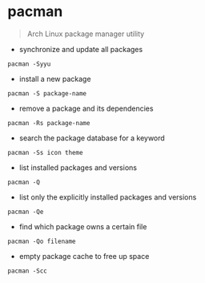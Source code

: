 # pacman

> Arch Linux package manager utility

- synchronize and update all packages

`pacman -Syyu`

- install a new package

`pacman -S package-name`

- remove a package and its dependencies

`pacman -Rs package-name`

- search the package database for a keyword

`pacman -Ss icon theme`

- list installed packages and versions

`pacman -Q`

- list only the explicitly installed packages and versions

`pacman -Qe`

- find which package owns a certain file

`pacman -Qo filename`

- empty package cache to free up space

`pacman -Scc`
